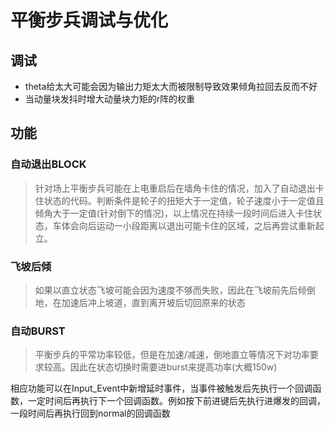 # 平衡步兵调试与优化



## 调试

- theta给太大可能会因为输出力矩太大而被限制导致效果倾角拉回去反而不好
- 当动量块发抖时增大动量块力矩的r阵的权重





## 功能

### 自动退出BLOCK	

> 针对场上平衡步兵可能在上电重启后在墙角卡住的情况，加入了自动退出卡住状态的代码。判断条件是轮子的扭矩大于一定值，轮子速度小于一定值且倾角大于一定值(针对倒下的情况)，以上情况在持续一段时间后进入卡住状态，车体会向后运动一小段距离以退出可能卡住的区域，之后再尝试重新起立。



### 飞坡后倾

> 如果以直立状态飞坡可能会因为速度不够而失败，因此在飞坡前先后倾倒地，在加速后冲上坡道，直到离开坡后切回原来的状态



### 自动BURST

> 平衡步兵的平常功率较低，但是在加速/减速，倒地直立等情况下对功率要求较高。因此在状态切换时需要进burst来提高功率(大概150w)

相应功能可以在Input_Event中新增延时事件，当事件被触发后先执行一个回调函数，一定时间后再执行下一个回调函数。例如按下前进键后先执行进爆发的回调，一段时间后再执行回到normal的回调函数





